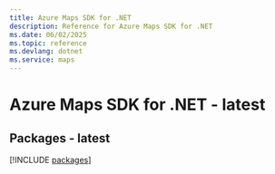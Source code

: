 ```yaml
---
title: Azure Maps SDK for .NET
description: Reference for Azure Maps SDK for .NET
ms.date: 06/02/2025
ms.topic: reference
ms.devlang: dotnet
ms.service: maps
---
```

# Azure Maps SDK for .NET - latest
## Packages - latest
[!INCLUDE [packages](maps-index.md)]